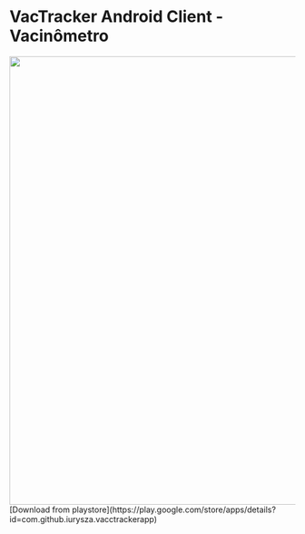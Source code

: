 # VacTracker Android Client - Vacinômetro

<img src="https://user-images.githubusercontent.com/4378161/129293157-6a51f92f-bcbf-4082-94a0-2bb029d392eb.png" height="790">
[Download from playstore](https://play.google.com/store/apps/details?id=com.github.iurysza.vacctrackerapp)
